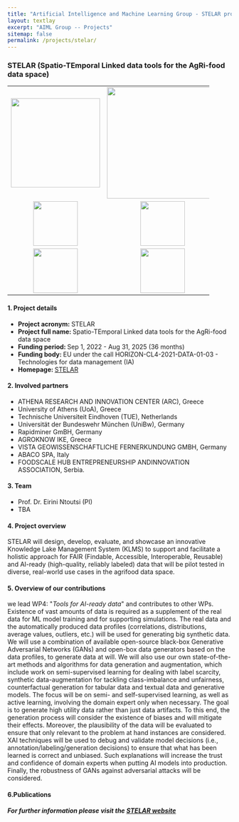 ```yaml
---
title: "Artificial Intelligence and Machine Learning Group - STELAR project"
layout: textlay
excerpt: "AIML Group -- Projects"
sitemap: false
permalink: /projects/stelar/
---
```


### STELAR (Spatio-TEmporal Linked data tools for the AgRi-food data space)

<table style="border-collapse: collapse; width: 90%;" border="0">
<tbody>
<tr>
<td style="width: 50%; text-align: center;"><img src="{{ site.url }}{{ site.baseurl }}/images/logopic/logo-stelar.jpg" alt="" width="200" /></td>
<td style="width: 50%; text-align: center;"><img src="{{ site.url }}{{ site.baseurl }}/images/logopic/logo-euro.png" alt="" width = "250"/></td>

</tr>
 
<tr>
<td style="width: 20%; text-align: center;"><img src="{{ site.url }}{{ site.baseurl }}/images/logopic/logo-athena.jpg" alt="" width="100" /></td>
<td style="width: 20%; text-align: center;"><img src="{{ site.url }}{{ site.baseurl }}/images/logopic/logo-UoA.jpg" alt="" width = "100"/></td>
<td style="width: 20%; text-align: center;"><img src="{{ site.url }}{{ site.baseurl }}/images/logopic/logo-tue.jpg" alt="" width = "100"/></td>
<td style="width: 20%; text-align: center;"><img src="{{ site.url }}{{ site.baseurl }}/images/logopic/logo-ubm.jpg" alt="" width = "100"/></td>
<td style="width: 20%; text-align: center;"><img src="{{ site.url }}{{ site.baseurl }}/images/logopic/logo-rapidminer.jpg" alt="" width = "100"/></td>
</tr>

 <tr>
<td style="width: 20%; text-align: center;"><img src="{{ site.url }}{{ site.baseurl }}/images/logopic/logo-Agroknow.jpg" alt="" width="100" /></td>
<td style="width: 20%; text-align: center;"><img src="{{ site.url }}{{ site.baseurl }}/images/logopic/logo-vista.jpg" alt="" width = "100"/></td>
<td style="width: 20%; text-align: center;"><img src="{{ site.url }}{{ site.baseurl }}/images/logopic/logo-abaco.jpg" alt="" width = "100"/></td>
<td style="width: 20%; text-align: center;"><img src="{{ site.url }}{{ site.baseurl }}/images/logopic/logo-fsh.jpg" alt="" width = "100"/></td>
</tr>
 
</tbody>
</table>

#### 1. Project details
- <b>Project acronym: </b> STELAR 
- <b>Project full name: </b> Spatio-TEmporal Linked data tools for the AgRi-food data space
- <b>Funding period: </b> Sep 1, 2022 - Aug 31, 2025 (36 months)
- <b>Funding body: </b> EU under the call HORIZON-CL4-2021-DATA-01-03 - Technologies for data management (IA)
- <b>Homepage: </b> <a href="https://stelar-project.eu/" target="_new"> STELAR </a>

#### 2. Involved partners
- ATHENA RESEARCH AND INNOVATION CENTER (ARC), Greece
- University of Athens (UoA), Greece
- Technische Universiteit Eindhoven (TUE), Netherlands
- Universität der Bundeswehr München (UniBw), Germany
- Rapidminer GmBH, Germany
- AGROKNOW IKE, Greece
- VISTA GEOWISSENSCHAFTLICHE FERNERKUNDUNG GMBH, Germany
- ABACO SPA, Italy
- FOODSCALE HUB ENTREPRENEURSHIP ANDINNOVATION ASSOCIATION, Serbia.

#### 3. Team
- Prof. Dr. Eirini Ntoutsi (PI)
- TBA 

#### 4. Project overview
STELAR will design, develop, evaluate, and showcase an innovative Knowledge Lake Management System (KLMS) to support and facilitate a holistic approach for FAIR (Findable, Accessible, Interoperable, Reusable) and AI-ready (high-quality, reliably labeled) data that will be pilot tested in diverse, real-world use cases in the agrifood data space.

<!-- STELAR will design, develop, evaluate, and showcase an innovative Knowledge Lake Management System (KLMS) to support and facilitate a holistic approach for FAIR (Findable, Accessible, Interoperable, Reusable) and AI-ready (high-quality, reliably labeled) data. The STELAR KLMS will allow to (semi-)automatically turn a raw data lake into a knowledge lake. This is achieved by (1) enhancing the data lake with a knowledge layer, and (2) developing and integrating a set of data management tools and workflows. The knowledge layer will comprise: (a) a data catalog offering automatically enhanced metadata for the raw data assets in the lake, and (b) a knowledge graph that semantically describes and interlinks these data assets using suitable domain ontologies and vocabularies. The provided tools and workflows will offer novel functionalities for: (a) data discovery and quality management; (b) data linking and alignment; and (c) data annotation and synthetic data generation. The KLMS will combine both human-in-the-loop and automatic approaches, to leverage background knowledge of domain experts while minimizing their involvement. To reduce manual effort and time, it will increase the automation of finding and selecting relevant data sources, configuring, and tuning the involved data management tools, and designing, executing, and monitoring end-to-end data processing workflows adapted to different user needs. The KLMS will include specialized tools and functions for geospatial, temporal, and textual data. An organization, ranging from a data-intensive SME to the operator of a data marketplace, will be able to use the STELAR KLMS to increase the readiness of its data assets for use in AI applications and for being shared and exchanged within a common data space. The STELAR KLMS will be pilot tested in diverse, real-world use cases in the agrifood data space, one of the nine data spaces of strategic societal and economic importance identified in the European Strategy for Data.-->

#### 5. Overview of our contributions
we lead WP4: "<i>Tools for AI-ready data</i>" and contributes to other WPs.
Existence of vast amounts of data is required as a supplement of the real data for ML model training and for supporting simulations. The real data and the automatically produced data profiles (correlations, distributions, average values, outliers, etc.) will be used for generating big synthetic data. We will use a combination of available open-source black-box Generative Adversarial Networks (GANs) and open-box data generators based on the data profiles, to generate data at will. We will also use our own state-of-the-art methods and algorithms for data generation and augmentation, which include work on semi-supervised learning for dealing with label scarcity, synthetic data-augmentation for tackling class-imbalance and unfairness, counterfactual generation for tabular data and textual data and generative models. The focus will be on semi- and self-supervised learning, as well as active learning, involving the domain expert only when necessary. The goal is to generate high utility data rather than just data artifacts. To this end, the generation process will consider the existence of biases and will mitigate their effects. Moreover, the plausibility of the data will be evaluated to ensure that only relevant to the problem at hand instances are considered. XAI techniques will be used to debug and validate model decisions (i.e., annotation/labeling/generation decisions) to ensure that what has been learned is correct and unbiased. Such explanations will increase the trust and confidence of domain experts when putting AI models into production. Finally, the robustness of GANs against adversarial attacks will be considered.

#### 6.Publications

<b><i>For further information please visit the [STELAR website](https://stelar-project.eu/)</i></b>

